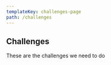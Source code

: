 ```yaml
---
templateKey: challenges-page
path: /challenges
---
```

## Challenges
These are the challenges we need to do

